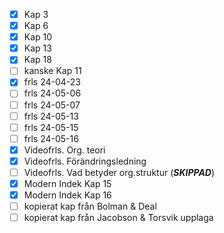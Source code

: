 - [x] Kap 3
- [x] Kap 6
- [x] Kap 10
- [x] Kap 13
- [x] Kap 18
- [ ] kanske Kap 11
- [x] frls 24-04-23
- [ ] frls 24-05-06
- [ ] frls 24-05-07
- [ ] frls 24-05-13
- [ ] frls 24-05-15
- [ ] frls 24-05-16
- [x] Videofrls. Org. teori
- [x] Videofrls. Förändringsledning
- [ ] Videofrls. Vad betyder org.struktur (***SKIPPAD***)
- [x] Modern Indek Kap 15
- [x] Modern Indek Kap 16
- [ ] kopierat kap från Bolman & Deal
- [ ] kopierat kap från Jacobson & Torsvik upplaga